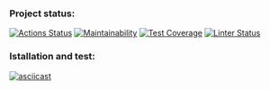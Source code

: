 ### Project status:

[![Actions Status](https://github.com/alekseifeniuk/python-project-lvl2/workflows/hexlet-check/badge.svg)](https://github.com/alekseifeniuk/python-project-lvl2/actions)
[![Maintainability](https://api.codeclimate.com/v1/badges/52181129890cae8a6fe7/maintainability)](https://codeclimate.com/github/alekseifeniuk/python-project-lvl2/maintainability)
[![Test Coverage](https://api.codeclimate.com/v1/badges/52181129890cae8a6fe7/test_coverage)](https://codeclimate.com/github/alekseifeniuk/python-project-lvl2/test_coverage)
[![Linter Status](https://github.com/alekseifeniuk/python-project-lvl2/actions/workflows/lint.yml/badge.svg)](https://github.com/alekseifeniuk/python-project-lvl2/actions)

### Istallation and test:

[![asciicast](https://asciinema.org/a/AYhZnF8TCgNQ4q4jimLgkKvuk.svg)](https://asciinema.org/a/AYhZnF8TCgNQ4q4jimLgkKvuk)
